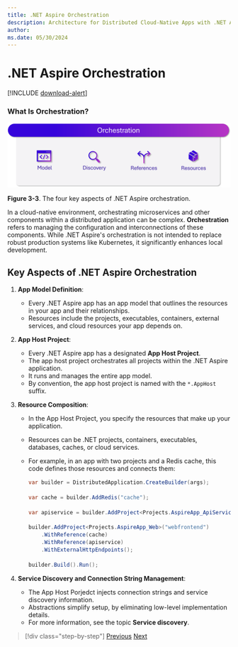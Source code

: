 ```yaml
---
title: .NET Aspire Orchestration
description: Architecture for Distributed Cloud-Native Apps with .NET Aspire & Containers | .NET Aspire Orchestration
author: 
ms.date: 05/30/2024
---
```


# .NET Aspire Orchestration

[!INCLUDE [download-alert](../includes/download-alert.md)]

### What Is Orchestration?

![A diagram with the four ideas behind orchestration. App model, discovery, references, and resources.](media/orchestration.png)

**Figure 3-3**. The four key aspects of .NET Aspire orchestration.

In a cloud-native environment, orchestrating microservices and other components within a distributed application can be complex. **Orchestration** refers to managing the configuration and interconnections of these components. While .NET Aspire's orchestration is not intended to replace robust production systems like Kubernetes, it significantly enhances local development.

## Key Aspects of .NET Aspire Orchestration

1. **App Model Definition**:
   - Every .NET Aspire app has an app model that outlines the resources in your app and their relationships.
   - Resources include the projects, executables, containers, external services, and cloud resources your app depends on.

1. **App Host Project**:
   - Every .NET Aspire app has a designated **App Host Project**. 
   - The app host project orchestrates all projects within the .NET Aspire application.
   - It runs and manages the entire app model.
   - By convention, the app host project is named with the `*.AppHost` suffix.

1. **Resource Composition**:
   - In the App Host Project, you specify the resources that make up your application.
   - Resources can be .NET projects, containers, executables, databases, caches, or cloud services.
   - For example, in an app with two projects and a Redis cache, this code defines those resources and connects them:

     ```csharp
     var builder = DistributedApplication.CreateBuilder(args);
     
     var cache = builder.AddRedis("cache");
     
     var apiservice = builder.AddProject<Projects.AspireApp_ApiService>("apiservice");
     
     builder.AddProject<Projects.AspireApp_Web>("webfrontend")
         .WithReference(cache)
         .WithReference(apiservice)
         .WithExternalHttpEndpoints();
         
     builder.Build().Run();
     ```

1. **Service Discovery and Connection String Management**:
   - The App Host Porjedct injects connection strings and service discovery information.
   - Abstractions simplify setup, by eliminating low-level implementation details.
   - For more information, see the topic **Service discovery**.

>[!div class="step-by-step"]
>[Previous](dot-net-aspire-overview.md)
>[Next](servicediscovery.md)
